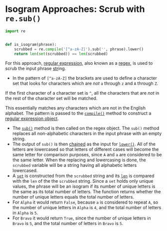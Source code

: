 # Isogram Approaches: Scrub with `re.sub()`

```python
import re


def is_isogram(phrase):
    scrubbed = re.compile('[^a-zA-Z]').sub('', phrase).lower()
    return len(set(scrubbed)) == len(scrubbed)

```

For this approach, [regular expression][regex], also known as a
[regex][regex-how-to], is used to scrub the input phrase [str][str]ing.

- In the pattern of `[^a-zA-Z]` the brackets are used to define a character set
  that looks for characters which are _not_ `a` through `z` and `A` through `Z`.

If the first character of a character set is `^`, all the characters that are
_not_ in the rest of the character set will be matched.

This essentially matches any characters which are not in the English alphabet.
The pattern is passed to the [`compile()`][compile] method to construct a
[regular expression object][regex-object].

- The [`sub()`][sub] method is then called on the regex object. The `sub()`
  method replaces all non-alphabetic characters in the input phrase with an
  empty string.
- The output of `sub()` is then [chained][method-chaining] as the input for
  [`lower()`][lower]. All of the letters are lowercased so that letters of
  different cases will become the same letter for comparison purposes, since `A`
  and `a` are considered to be the same letter. When the replacing and
  lowercasing is done, the `scrubbed` variable will be a string having all
  alphabetic letters lowercased.
- A [`set`][set] is constructed from the `scrubbed` string and its [`len`][len]
  is compared with the `len` of the the `scrubbed` string. Since a `set` holds
  only unique values, the phrase will be an isogram if its number of unique
  letters is the same as its total number of letters. The function returns
  whether the number of unique letters equals the total number of letters.
- For `Alpha` it would return `False`, because `a` is considered to repeat `A`,
  so the number of unique letters in `Alpha` is `4`, and the total number of
  letters in `Alpha` is `5`.
- For `Bravo` it would return `True`, since the number of unique letters in
  `Bravo` is `5`, and the total number of letters in `Bravo` is `5`.

[regex]: https://docs.python.org/3/library/re.html
[regex-how-to]: https://docs.python.org/3/howto/regex.html
[str]: https://docs.python.org/3/library/stdtypes.html#textseq
[compile]: https://docs.python.org/3/library/re.html?#re.compile
[regex-object]: https://docs.python.org/3/library/re.html?#re-objects
[sub]: https://docs.python.org/3/library/re.html?#re.sub
[method-chaining]:
  https://www.tutorialspoint.com/Explain-Python-class-method-chaining
[lower]:
  https://docs.python.org/3/library/stdtypes.html?highlight=lower#str.lower
[set]: https://docs.python.org/3/library/stdtypes.html?highlight=set#set
[len]: https://docs.python.org/3/library/functions.html?highlight=len#len
